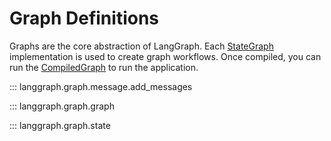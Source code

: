 # Graph Definitions

Graphs are the core abstraction of LangGraph. Each [StateGraph](#stategraph) implementation is used to create graph workflows. Once compiled, you can run the [CompiledGraph](#compiledgraph) to run the application.

::: langgraph.graph.message.add_messages

::: langgraph.graph.graph

::: langgraph.graph.state

